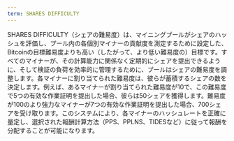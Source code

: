 ```yaml
---
term: SHARES DIFFICULTY
---
```


SHARES DIFFICULTY（シェアの難易度）は、マイニングプールがシェアのハッシュを評価し、プール内の各個別マイナーの貢献度を測定するために設定した、Bitcoinの目標難易度よりも高い（したがって、より低い難易度の）目標です。すべてのマイナーが、その計算能力に関係なく定期的にシェアを提出できるように、そして検証の負荷を効率的に管理するために、プールはシェアの難易度を調整します。各マイナーに割り当てられた難易度は、彼らが蓄積するシェアの数を決定します。例えば、あるマイナーが割り当てられた難易度が10で、この難易度で5つの有効な作業証明を提出した場合、彼らは50シェアを獲得します。難易度が100のより強力なマイナーが7つの有効な作業証明を提出した場合、700シェアを受け取ります。このシステムにより、各マイナーのハッシュレートを正確に量定し、選択された報酬計算方法（PPS、PPLNS、TIDESなど）に従って報酬を分配することが可能になります。